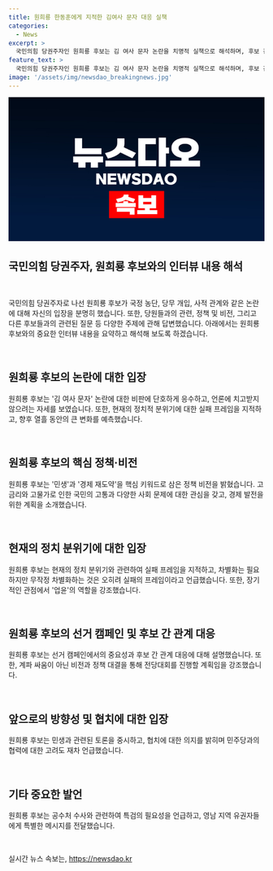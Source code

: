 ```yaml
---
title: 원희룡 한동훈에게 지적한 김여사 문자 대응 실책
categories:
  - News
excerpt: >
  국민의힘 당권주자인 원희룡 후보는 김 여사 문자 논란을 치명적 실책으로 해석하며, 후보 간 정책 대결을 강조했다. 그는 민생과 경제 재도약을 핵심 정책으로 언급하고, 대통령의 지지율 하락에 대한 차별화를 주장했다. 또한, 계파 싸움을 막고 당원들을 통합하겠다는 의지를 드러냈다. 이에 대한 부울경 지역에서의 지지와 감사의 말을 전했다. 
feature_text: >
  국민의힘 당권주자인 원희룡 후보는 김 여사 문자 논란을 치명적 실책으로 해석하며, 후보 간 정책 대결을 강조했다. 그는 민생과 경제 재도약을 핵심 정책으로 언급하고, 대통령의 지지율 하락에 대한 차별화를 주장했다. 또한, 계파 싸움을 막고 당원들을 통합하겠다는 의지를 드러냈다. 이에 대한 부울경 지역에서의 지지와 감사의 말을 전했다. 
image: '/assets/img/newsdao_breakingnews.jpg'
---
```


<p><img src="/assets/img/newsdao_breakingnews.jpg" alt="flaretime 속보" /></p>

<h2 data-ke-size="size26">국민의힘 당권주자, 원희룡 후보와의 인터뷰 내용 해석</h2>

<p data-ke-size="size16">&nbsp;</p>

<p>국민의힘 당권주자로 나선 원희룡 후보가 국정 농단, 당무 개입, 사적 관계와 같은 논란에 대해 자신의 입장을 분명히 했습니다. 또한, 당원들과의 관련, 정책 및 비전, 그리고 다른 후보들과의 관련된 질문 등 다양한 주제에 관해 답변했습니다. 아래에서는 원희룡 후보와의 중요한 인터뷰 내용을 요약하고 해석해 보도록 하겠습니다.</p>

<p data-ke-size="size16">&nbsp;</p>

<h2 data-ke-size="size24">원희룡 후보의 논란에 대한 입장</h2>

<p data-ke-size="size16">원희룡 후보는 '김 여사 문자' 논란에 대한 비판에 단호하게 응수하고, 언론에 치고받지 않으려는 자세를 보였습니다. 또한, 현재의 정치적 분위기에 대한 실패 프레임을 지적하고, 향후 열흘 동안의 큰 변화를 예측했습니다.</p>

<p data-ke-size="size16">&nbsp;</p>

<h2 data-ke-size="size24">원희룡 후보의 핵심 정책·비전</h2>

<p data-ke-size="size16">원희룡 후보는 '민생'과 '경제 재도약'을 핵심 키워드로 삼은 정책 비전을 밝혔습니다. 고금리와 고물가로 인한 국민의 고통과 다양한 사회 문제에 대한 관심을 갖고, 경제 발전을 위한 계획을 소개했습니다.</p>

<p data-ke-size="size16">&nbsp;</p>

<h2 data-ke-size="size24">현재의 정치 분위기에 대한 입장</h2>

<p data-ke-size="size16">원희룡 후보는 현재의 정치 분위기와 관련하여 실패 프레임을 지적하고, 차별화는 필요하지만 무작정 차별화하는 것은 오히려 실패의 프레임이라고 언급했습니다. 또한, 장기적인 관점에서 '업윤'의 역할을 강조했습니다.</p>

<p data-ke-size="size16">&nbsp;</p>

<h2 data-ke-size="size24">원희룡 후보의 선거 캠페인 및 후보 간 관계 대응</h2>

<p data-ke-size="size16">원희룡 후보는 선거 캠페인에서의 중요성과 후보 간 관계 대응에 대해 설명했습니다. 또한, 계파 싸움이 아닌 비전과 정책 대결을 통해 전당대회를 진행할 계획임을 강조했습니다.</p>

<p data-ke-size="size16">&nbsp;</p>

<h2 data-ke-size="size24">앞으로의 방향성 및 협치에 대한 입장</h2>

<p data-ke-size="size16">원희룡 후보는 민생과 관련된 토론을 중시하고, 협치에 대한 의지를 밝히며 민주당과의 협력에 대한 고려도 재차 언급했습니다.</p>

<p data-ke-size="size16">&nbsp;</p>

<h2 data-ke-size="size24">기타 중요한 발언</h2>

<p data-ke-size="size16">원희룡 후보는 공수처 수사와 관련하여 특검의 필요성을 언급하고, 영남 지역 유권자들에게 특별한 메시지를 전달했습니다.</p>

<p data-ke-size="size16">&nbsp;</p>
실시간 뉴스 속보는, <a href="https://newsdao.kr" rel="dofollow">https://newsdao.kr</a>



